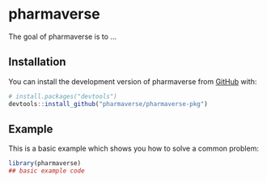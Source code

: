 
# pharmaverse

<!-- badges: start -->
<!-- badges: end -->

The goal of pharmaverse is to ...

## Installation

You can install the development version of pharmaverse from [GitHub](https://github.com/) with:

``` r
# install.packages("devtools")
devtools::install_github("pharmaverse/pharmaverse-pkg")
```

## Example

This is a basic example which shows you how to solve a common problem:

``` r
library(pharmaverse)
## basic example code
```

